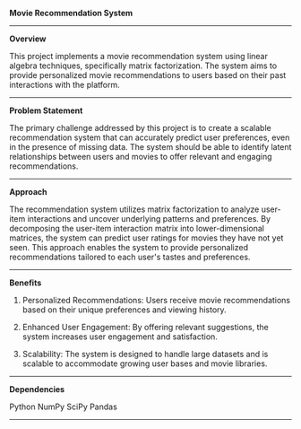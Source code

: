 **Movie Recommendation System** 

---

**Overview**

This project implements a movie recommendation system using linear algebra techniques, specifically matrix factorization. The system aims to provide personalized movie recommendations to users based on their past interactions with the platform.

---

**Problem Statement**

The primary challenge addressed by this project is to create a scalable recommendation system that can accurately predict user preferences, even in the presence of missing data. The system should be able to identify latent relationships between users and movies to offer relevant and engaging recommendations.

--- 

**Approach**

The recommendation system utilizes matrix factorization to analyze user-item interactions and uncover underlying patterns and preferences. By decomposing the user-item interaction matrix into lower-dimensional matrices, the system can predict user ratings for movies they have not yet seen. This approach enables the system to provide personalized recommendations tailored to each user's tastes and preferences.

--- 

**Benefits**

1. Personalized Recommendations: Users receive movie recommendations based on their unique preferences and viewing history.

2. Enhanced User Engagement: By offering relevant suggestions, the system increases user engagement and satisfaction.

3. Scalability: The system is designed to handle large datasets and is scalable to accommodate growing user bases and movie libraries.

--- 

**Dependencies**

Python
NumPy
SciPy
Pandas

--- 
